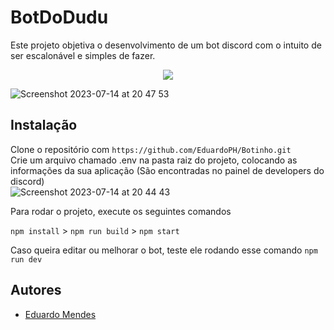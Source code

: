 # BotDoDudu

Este projeto objetiva o desenvolvimento de um bot discord com o intuito de ser escalonável e simples de fazer.

<p align="center">
  <a href="#"><img src="https://img.shields.io/badge/TypeScript-%23007ACC.svg?style=for-the-badge&logo=typescript&logoColor=white"></a>
</p>

![Screenshot 2023-07-14 at 20 47 53](https://github.com/EduardoPH/Botinho/assets/88357842/29ff91bd-c9e7-47bd-8d23-1474d8adcdb4)

## Instalação

Clone o repositório com ```https://github.com/EduardoPH/Botinho.git``` <br/>
Crie um arquivo chamado .env na pasta raiz do projeto, colocando as informações da sua aplicação (São encontradas no painel de developers do discord) <br/>
![Screenshot 2023-07-14 at 20 44 43](https://github.com/EduardoPH/Botinho/assets/88357842/417dbc25-f2e3-4f68-b54a-dd28b141e49b)


Para rodar o projeto, execute os seguintes comandos 

```npm install``` >
```npm run build``` >
```npm start```

Caso queira editar ou melhorar o bot, teste ele rodando esse comando
```npm run dev```

## Autores

- [Eduardo Mendes](https://www.github.com/EduardoPH)
